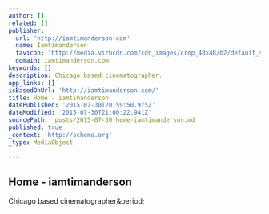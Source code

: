 ```yaml
---
author: []
related: []
publisher:
  url: 'http://iamtimanderson.com'
  name: Iamtimanderson
  favicon: 'http://media.virbcdn.com/cdn_images/crop_48x48/b2/default_site_icon.png'
  domain: iamtimanderson.com
keywords: []
description: Chicago based cinematographer.
app_links: []
isBasedOnUrl: 'http://iamtimanderson.com/'
title: Home - iamtimanderson
datePublished: '2015-07-30T20:59:50.975Z'
dateModified: '2015-07-30T21:00:22.941Z'
sourcePath: _posts/2015-07-30-home-iamtimanderson.md
published: true
_context: 'http://schema.org'
_type: MediaObject

---
```

<article style=""><h1>Home - iamtimanderson</h1><p>Chicago based cinematographer&amp;period;</p></article>